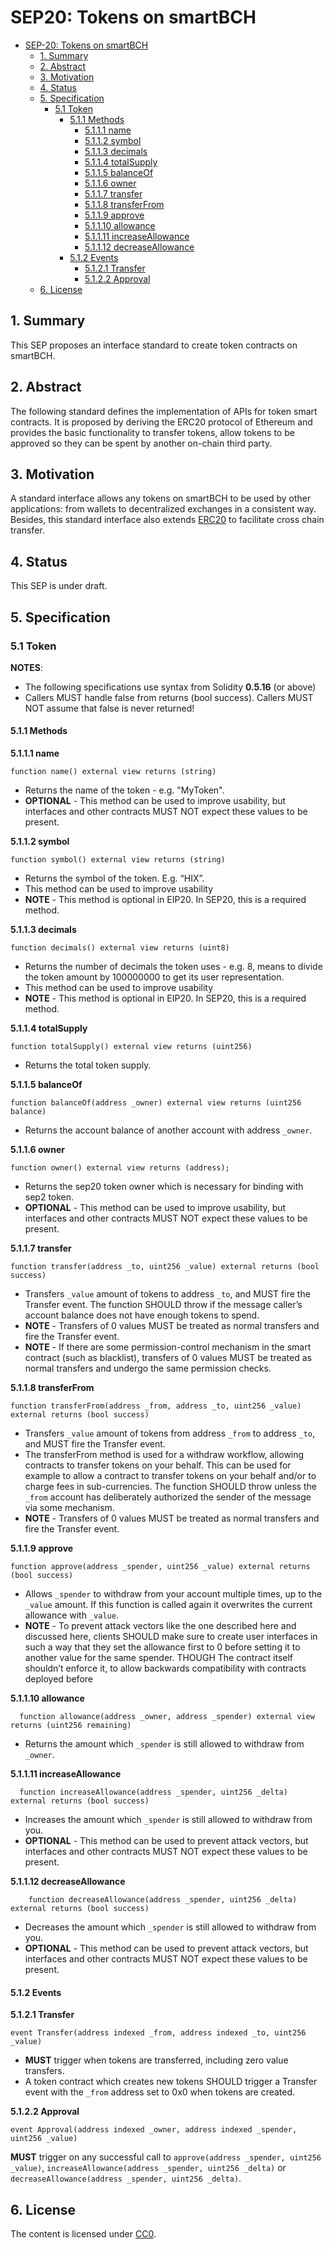 # SEP20: Tokens on smartBCH

* [SEP-20: Tokens on smartBCH](sep-20.md#sep20-tokens-on-smartbch)
  * [1. Summary](sep-20.md#1--summary)
  * [2. Abstract](sep-20.md#2--abstract)
  * [3. Motivation](sep-20.md#3--motivation)
  * [4. Status](sep-20.md#4--status)
  * [5. Specification](sep-20.md#5--specification)
    * [5.1 Token](sep-20.md#51-token)
      * [5.1.1 Methods](sep-20.md#511-methods)
        * [5.1.1.1 name](sep-20.md#5111-name)
        * [5.1.1.2 symbol](sep-20.md#5112-symbol)
        * [5.1.1.3 decimals](sep-20.md#5113-decimals)
        * [5.1.1.4 totalSupply](sep-20.md#5114-totalsupply)
        * [5.1.1.5 balanceOf](sep-20.md#5115-balanceof)
        * [5.1.1.6 owner](sep-20.md#5116-owner)
        * [5.1.1.7 transfer](sep-20.md#5117-transfer)
        * [5.1.1.8 transferFrom](sep-20.md#5118-transferfrom)
        * [5.1.1.9 approve](sep-20.md#5119-approve)
        * [5.1.1.10 allowance](sep-20.md#51110-allowance)
        * [5.1.1.11 increaseAllowance](sep-20.md#51111-increaseAllowance)
        * [5.1.1.12 decreaseAllowance](sep-20.md#51112-decreaseAllowance)
      * [5.1.2 Events](sep-20.md#512-events)
        * [5.1.2.1 Transfer](sep-20.md#5121-transfer)
        * [5.1.2.2 Approval](sep-20.md#5122-approval)
  * [6. License](sep-20.md#6-license)

## 1.  Summary

This SEP proposes an interface standard to create token contracts on smartBCH.

## 2.  Abstract

The following standard defines the implementation of APIs for token smart contracts. It is proposed by deriving the ERC20 protocol of Ethereum and provides the basic functionality to transfer tokens, allow tokens to be approved so they can be spent by another on-chain third party.

## 3.  Motivation

A standard interface allows any tokens on smartBCH to be used by other applications: from wallets to decentralized exchanges in a consistent way. Besides, this standard interface also extends [ERC20](https://eips.ethereum.org/EIPS/eip-20) to facilitate cross chain transfer.

## 4.  Status

This SEP is under draft.

## 5.  Specification

### 5.1 Token

**NOTES**:

* The following specifications use syntax from Solidity **0.5.16** \(or above\)
* Callers MUST handle false from returns \(bool success\). Callers MUST NOT assume that false is never returned!

#### 5.1.1 Methods

**5.1.1.1 name**

```text
function name() external view returns (string)
```

* Returns the name of the token - e.g. "MyToken".
* **OPTIONAL** - This method can be used to improve usability, but interfaces and other contracts MUST NOT expect these values to be present.

**5.1.1.2 symbol**

```text
function symbol() external view returns (string)
```

* Returns the symbol of the token. E.g. “HIX”.
* This method can be used to improve usability
* **NOTE** - This method is optional in EIP20. In SEP20, this is a required method.

**5.1.1.3 decimals**

```text
function decimals() external view returns (uint8)
```

* Returns the number of decimals the token uses - e.g. 8, means to divide the token amount by 100000000 to get its user representation.
* This method can be used to improve usability
* **NOTE** - This method is optional in EIP20. In SEP20, this is a required method.

**5.1.1.4 totalSupply**

```text
function totalSupply() external view returns (uint256)
```

* Returns the total token supply.

**5.1.1.5 balanceOf**

```text
function balanceOf(address _owner) external view returns (uint256 balance)
```

* Returns the account balance of another account with address `_owner`.

**5.1.1.6 owner**

```text
function owner() external view returns (address);
```

* Returns the sep20 token owner which is necessary for binding with sep2 token.
* **OPTIONAL** - This method can be used to improve usability, but interfaces and other contracts MUST NOT expect these values to be present.

**5.1.1.7 transfer**

```text
function transfer(address _to, uint256 _value) external returns (bool success)
```

* Transfers `_value` amount of tokens to address `_to`, and MUST fire the Transfer event. The function SHOULD throw if the message caller’s account balance does not have enough tokens to spend.
* **NOTE** - Transfers of 0 values MUST be treated as normal transfers and fire the Transfer event.
* **NOTE** - If there are some permission-control mechanism in the smart contract \(such as blacklist\), transfers of 0 values MUST be treated as normal transfers and undergo the same permission checks.

**5.1.1.8 transferFrom**

```text
function transferFrom(address _from, address _to, uint256 _value) external returns (bool success)
```

* Transfers `_value` amount of tokens from address `_from` to address `_to`, and MUST fire the Transfer event.
* The transferFrom method is used for a withdraw workflow, allowing contracts to transfer tokens on your behalf. This can be used for example to allow a contract to transfer tokens on your behalf and/or to charge fees in sub-currencies. The function SHOULD throw unless the `_from` account has deliberately authorized the sender of the message via some mechanism.
* **NOTE** - Transfers of 0 values MUST be treated as normal transfers and fire the Transfer event.

**5.1.1.9 approve**

```text
function approve(address _spender, uint256 _value) external returns (bool success)
```

* Allows `_spender` to withdraw from your account multiple times, up to the `_value` amount. If this function is called again it overwrites the current allowance with `_value`.
* **NOTE** - To prevent attack vectors like the one described here and discussed here, clients SHOULD make sure to create user interfaces in such a way that they set the allowance first to 0 before setting it to another value for the same spender. THOUGH The contract itself shouldn’t enforce it, to allow backwards compatibility with contracts deployed before

**5.1.1.10 allowance**

```text
  function allowance(address _owner, address _spender) external view returns (uint256 remaining)
```

* Returns the amount which `_spender` is still allowed to withdraw from `_owner`.

**5.1.1.11 increaseAllowance**

```text
  function increaseAllowance(address _spender, uint256 _delta) external returns (bool success)
```

* Increases the amount which `_spender` is still allowed to withdraw from you.
* **OPTIONAL** - This method can be used to prevent attack vectors, but interfaces and other contracts MUST NOT expect these values to be present.

**5.1.1.12 decreaseAllowance**

```text
    function decreaseAllowance(address _spender, uint256 _delta) external returns (bool success)
```

* Decreases the amount which `_spender` is still allowed to withdraw from you.
* **OPTIONAL** - This method can be used to prevent attack vectors, but interfaces and other contracts MUST NOT expect these values to be present.

#### 5.1.2 Events

**5.1.2.1 Transfer**

```text
event Transfer(address indexed _from, address indexed _to, uint256 _value)
```

* **MUST** trigger when tokens are transferred, including zero value transfers.
* A token contract which creates new tokens SHOULD trigger a Transfer event with the `_from` address set to 0x0 when tokens are created.

**5.1.2.2 Approval**

```text
event Approval(address indexed _owner, address indexed _spender, uint256 _value)
```

**MUST** trigger on any successful call to `approve(address _spender, uint256 _value)`, `increaseAllowance(address _spender, uint256 _delta)` or `decreaseAllowance(address _spender, uint256 _delta)`.

## 6. License

The content is licensed under [CC0](https://creativecommons.org/publicdomain/zero/1.0/).

